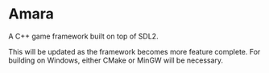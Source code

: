 # Amara
A C++ game framework built on top of SDL2.

This will be updated as the framework becomes more feature complete.
For building on Windows, either CMake or MinGW will be necessary.

